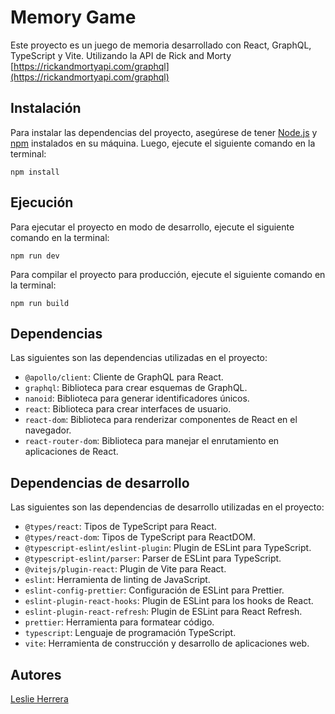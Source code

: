 # Memory Game

Este proyecto es un juego de memoria desarrollado con React, GraphQL, TypeScript y Vite.
Utilizando la API de Rick and Morty [https://rickandmortyapi.com/graphql](https://rickandmortyapi.com/graphql)

## Instalación

Para instalar las dependencias del proyecto, asegúrese de tener [Node.js](https://nodejs.org/) y [npm](https://www.npmjs.com/) instalados en su máquina. Luego, ejecute el siguiente comando en la terminal:

```
npm install
```

## Ejecución

Para ejecutar el proyecto en modo de desarrollo, ejecute el siguiente comando en la terminal:

```
npm run dev
```


Para compilar el proyecto para producción, ejecute el siguiente comando en la terminal:

```
npm run build
```


## Dependencias

Las siguientes son las dependencias utilizadas en el proyecto:

- `@apollo/client`: Cliente de GraphQL para React.
- `graphql`: Biblioteca para crear esquemas de GraphQL.
- `nanoid`: Biblioteca para generar identificadores únicos.
- `react`: Biblioteca para crear interfaces de usuario.
- `react-dom`: Biblioteca para renderizar componentes de React en el navegador.
- `react-router-dom`: Biblioteca para manejar el enrutamiento en aplicaciones de React.

## Dependencias de desarrollo

Las siguientes son las dependencias de desarrollo utilizadas en el proyecto:

- `@types/react`: Tipos de TypeScript para React.
- `@types/react-dom`: Tipos de TypeScript para ReactDOM.
- `@typescript-eslint/eslint-plugin`: Plugin de ESLint para TypeScript.
- `@typescript-eslint/parser`: Parser de ESLint para TypeScript.
- `@vitejs/plugin-react`: Plugin de Vite para React.
- `eslint`: Herramienta de linting de JavaScript.
- `eslint-config-prettier`: Configuración de ESLint para Prettier.
- `eslint-plugin-react-hooks`: Plugin de ESLint para los hooks de React.
- `eslint-plugin-react-refresh`: Plugin de ESLint para React Refresh.
- `prettier`: Herramienta para formatear código.
- `typescript`: Lenguaje de programación TypeScript.
- `vite`: Herramienta de construcción y desarrollo de aplicaciones web.

## Autores

[Leslie Herrera](https://github.com/Dereemii)